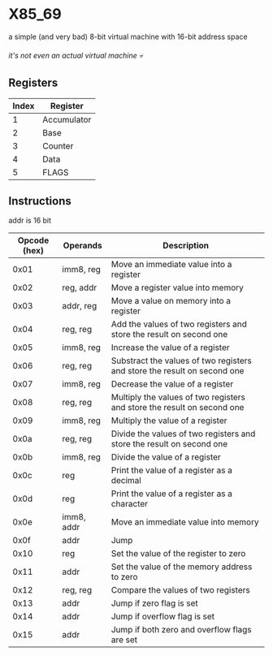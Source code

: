 # X85_69
a simple (and very bad) 8-bit virtual machine with 16-bit address space
###### it's not even an actual virtual machine 💀
## Registers
| Index | Register |
| ----- | -------- |
| 1 | Accumulator |
| 2 | Base |
| 3 | Counter |
| 4 | Data |
| 5 | FLAGS |
## Instructions

addr is 16 bit

| Opcode (hex) | Operands | Description |
| ------------ | -------- | ----------- |
| 0x01 | imm8, reg | Move an immediate value into a register |
| 0x02 | reg, addr | Move a register value into memory |
| 0x03 | addr, reg | Move a value on memory into a register |
| 0x04 | reg, reg | Add the values of two registers and store the result on second one |
| 0x05 | imm8, reg | Increase the value of a register |
| 0x06 | reg, reg | Substract the values of two registers and store the result on second one |
| 0x07 | imm8, reg | Decrease the value of a register |
| 0x08 | reg, reg | Multiply the values of two registers and store the result on second one |
| 0x09 | imm8, reg | Multiply the value of a register |
| 0x0a | reg, reg | Divide the values of two registers and store the result on second one |
| 0x0b | imm8, reg | Divide the value of a register |
| 0x0c | reg | Print the value of a register as a decimal |
| 0x0d | reg | Print the value of a register as a character |
| 0x0e | imm8, addr | Move an immediate value into memory |
| 0x0f | addr | Jump |
| 0x10 | reg | Set the value of the register to zero |
| 0x11 | addr | Set the value of the memory address to zero |
| 0x12 | reg, reg | Compare the values of two registers |
| 0x13 | addr | Jump if zero flag is set |
| 0x14 | addr | Jump if overflow flag is set |
| 0x15 | addr | Jump if both zero and overflow flags are set |
